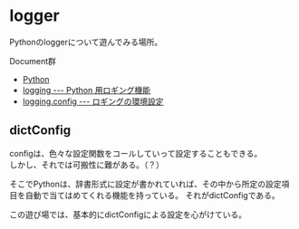 # logger

Pythonのloggerについて遊んでみる場所。

Document群

- [Python](https://docs.python.org/ja/3/contents.html)
- [logging --- Python 用ロギング機能](https://docs.python.org/ja/3/library/logging.html)
- [logging.config --- ロギングの環境設定](https://docs.python.org/ja/3/library/logging.config.html)

## dictConfig

configは、色々な設定関数をコールしていって設定することもできる。  
しかし、それでは可搬性に難がある。（？）

そこでPythonは、辞書形式に設定が書かれていれば、その中から所定の設定項目を自動で当てはめてくれる機能を持っている。
それがdictConfigである。

この遊び場では、基本的にdictConfigによる設定を心がけている。
